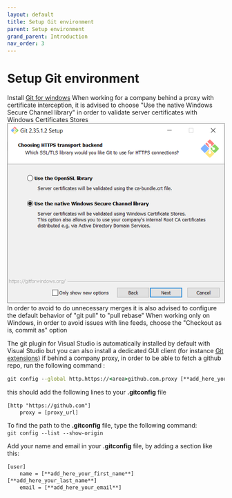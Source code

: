 ```yaml
---
layout: default
title: Setup Git environment
parent: Setup environment
grand_parent: Introduction
nav_order: 3
---
```


# Setup Git environment 

Install [Git for windows](https://git-scm.com/download/win)
When working for a company behind a proxy with certificate interception, it is advised to choose "Use the native Windows Secure Channel library" in order to validate server certificates with Windows Certificates Stores
![Git Windows ssl](../../Images/GitSsl.png)
In order to avoid to do unnecessary merges it is also advised to configure the default behavior of "git pull" to "pull rebase"
When working only on Windows, in order to avoid issues with line feeds, choose the "Checkout as is, commit as" option

The git plugin for Visual Studio is automatically installed by default with Visual Studio but you can also install a dedicated GUI client (for instance [Git extensions](https://gitextensions.github.io/))
if behind a company proxy, in order to be able to fetch a github repo, run the following command :
```cmd
git config --global http.https://<area>github.com.proxy [**add_here_your_proxy_url**]
```

this should add the following lines to your **.gitconfig** file
```
[http "https://github.com"]
	proxy = [proxy_url]
```

To find the path to the **.gitconfig** file, type the following command:   
`git config --list --show-origin`   


Add your name and email in your **.gitconfig** file, by adding a section like this:
```
[user]
	name = [**add_here_your_first_name**] [**add_here_your_last_name**]
	email = [**add_here_your_email**]
```